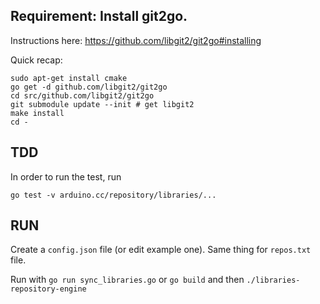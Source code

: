 Requirement: Install git2go.
----------------------------

Instructions here: https://github.com/libgit2/git2go#installing

Quick recap:

    sudo apt-get install cmake
    go get -d github.com/libgit2/git2go
    cd src/github.com/libgit2/git2go
    git submodule update --init # get libgit2
    make install
    cd -

TDD
----------------------------

In order to run the test, run

```
go test -v arduino.cc/repository/libraries/...
```

RUN
----------------------------

Create a `config.json` file (or edit example one). Same thing for `repos.txt` file.

Run with `go run sync_libraries.go` or `go build` and then `./libraries-repository-engine`
